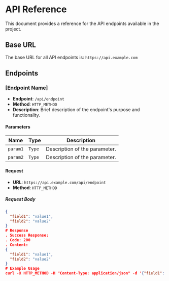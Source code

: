 # API Reference

This document provides a reference for the API endpoints available in the project.

## Base URL

The base URL for all API endpoints is: `https://api.example.com`

## Endpoints

### [Endpoint Name]

- **Endpoint**: `/api/endpoint`
- **Method**: `HTTP_METHOD`
- **Description**: Brief description of the endpoint's purpose and functionality.

#### Parameters

| Name      | Type   | Description                      |
| --------- | ------ | -------------------------------- |
| `param1`  | `Type` | Description of the parameter.    |
| `param2`  | `Type` | Description of the parameter.    |

#### Request

- **URL**: `https://api.example.com/api/endpoint`
- **Method**: `HTTP_METHOD`

##### Request Body

```json
{
  "field1": "value1",
  "field2": "value2"
}
# Response
. Success Response:
. Code: 200
. Content:
{
  "field1": "value1",
  "field2": "value2"
}
# Example Usage
curl -X HTTP_METHOD -H "Content-Type: application/json" -d '{"field1": "value1", "field2": "value2"}' https://api.example.com/api/endpoint
